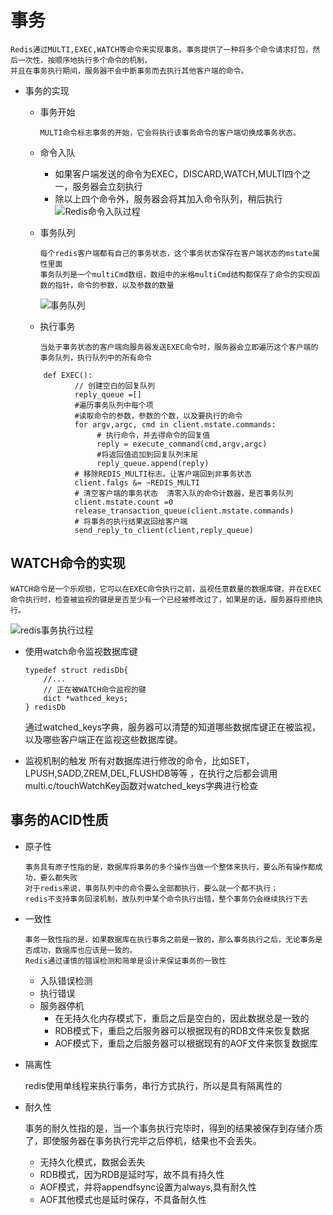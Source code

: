 # 事务
    Redis通过MULTI,EXEC,WATCH等命令来实现事务。事务提供了一种将多个命令请求打包，然后一次性，按顺序地执行多个命令的机制，
    并且在事务执行期间，服务器不会中断事务而去执行其他客户端的命令。
    
   + 事务的实现
        + 事务开始
            
              MULTI命令标志事务的开始，它会将执行该事务命令的客户端切换成事务状态。
        + 命令入队
             + 如果客户端发送的命令为EXEC，DISCARD,WATCH,MULTI四个之一，服务器会立刻执行
             + 除以上四个命令外，服务器会将其加入命令队列，稍后执行
             ![Redis命令入队过程](https://outman-1252077993.cos.ap-nanjing.myqcloud.com/%E5%BE%AE%E4%BF%A1%E5%9B%BE%E7%89%87_20201215014433.png)
        + 事务队列
            
              每个redis客户端都有自己的事务状态，这个事务状态保存在客户端状态的mstate属性里面
              事务队列是一个multiCmd数组，数组中的米格multiCmd结构都保存了命令的实现函数的指针，命令的参数，以及参数的数量
              
             ![事务队列](https://outman-1252077993.cos.ap-nanjing.myqcloud.com/1607968317(1).jpg)
        + 执行事务
            
              当处于事务状态的客户端向服务器发送EXEC命令时，服务器会立即遍历这个客户端的事务队列，执行队列中的所有命令
        ```
            def EXEC():
                   // 创建空白的回复队列
                   reply_queue =[]
                   #遍历事务队列中每个项
                   #读取命令的参数，参数的个数，以及要执行的命令
                   for argv,argc, cmd in client.mstate.commands:
                        # 执行命令，并去得命令的回复值
                        reply = execute_command(cmd,argv,argc)
                        #将返回值追加到回复队列末尾
                        reply_queue.append(reply)
                   # 移除REDIS_MULTI标志。让客户端回到非事务状态
                   client.falgs &= ~REDIS_MULTI
                   # 清空客户端的事务状态  清零入队的命令计数器，是否事务队列
                   client.mstate.count =0
                   release_transaction_queue(client.mstate.commands)
                   # 将事务的执行结果返回给客户端
                   send_reply_to_client(client,reply_queue)  
        ```                     
     
## WATCH命令的实现
    
    WATCH命令是一个乐观锁，它可以在EXEC命令执行之前，监视任意数量的数据库键，并在EXEC命令执行时，检查被监视的键是是否至少有一个已经被修改过了，如果是的话，服务器将拒绝执行。
   ![redis事务执行过程](https://outman-1252077993.cos.ap-nanjing.myqcloud.com/1608051931(1).jpg)
   
 + 使用watch命令监视数据库键
    ```
    typedef struct redisDb{
        //...
        // 正在被WATCH命令监视的键
        dict *wathced_keys;
    } redisDb
    ```
   通过watched_keys字典，服务器可以清楚的知道哪些数据库键正在被监视，以及哪些客户端正在监视这些数据库键。
 
 + 监视机制的触发
    所有对数据库进行修改的命令，比如SET，LPUSH,SADD,ZREM,DEL,FLUSHDB等等 ，在执行之后都会调用multi.c/touchWatchKey函数对watched_keys字典进行检查
    
## 事务的ACID性质
    
   + 原子性
      
         事务具有原子性指的是，数据库将事务的多个操作当做一个整体来执行，要么所有操作都成功，要么都失败
         对于redis来说，事务队列中的命令要么全部都执行，要么就一个都不执行；
         redis不支持事务回滚机制，故队列中某个命令执行出错，整个事务仍会继续执行下去
   
   + 一致性
        
         事务一致性指的是，如果数据库在执行事务之前是一致的，那么事务执行之后，无论事务是否成功，数据库也应该是一致的。
         Redis通过谨慎的错误检测和简单是设计来保证事务的一致性
      + 入队错误检测
      + 执行错误
      + 服务器停机
        + 在无持久化内存模式下，重启之后是空白的，因此数据总是一致的
        + RDB模式下，重启之后服务器可以根据现有的RDB文件来恢复数据
        + AOF模式下，重启之后服务器可以根据现有的AOF文件来恢复数据库  
                 
   + 隔离性
      
      redis使用单线程来执行事务，串行方式执行，所以是具有隔离性的          
   + 耐久性
    
      事务的耐久性指的是，当一个事务执行完毕时，得到的结果被保存到存储介质了，即使服务器在事务执行完毕之后停机，结果也不会丢失。
       + 无持久化模式，数据会丢失
       + RDB模式，因为RDB是延时写，故不具有持久性
       + AOF模式，并将appendfsync设置为always,具有耐久性
       + AOF其他模式也是延时保存，不具备耐久性
           